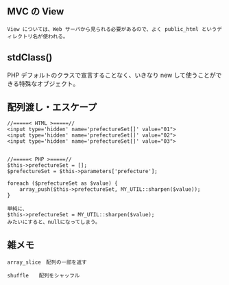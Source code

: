 ## MVC の View
```
View については、Web サーバから見られる必要があるので、よく public_html というディレクトリ名が使われる。
```

## stdClass()
PHP デフォルトのクラスで宣言することなく、いきなり new して使うことができる特殊なオブジェクト。  





## 配列渡し・エスケープ
```
//=====< HTML >=====//
<input type='hidden' name='prefectureSet[]' value="01">
<input type='hidden' name='prefectureSet[]' value="02">
<input type='hidden' name='prefectureSet[]' value="03">


//=====< PHP >=====//
$this->prefectureSet = [];
$prefectureSet = $this->parameters['prefecture'];

foreach ($prefectureSet as $value) {
	array_push($this->prefectureSet, MY_UTIL::sharpen($value));
}

単純に、
$this->prefectureSet = MY_UTIL::sharpen($value);
みたいにすると、nullになってしまう。

```

## 雑メモ
```
array_slice　配列の一部を返す

shuffle　　配列をシャッフル

```

